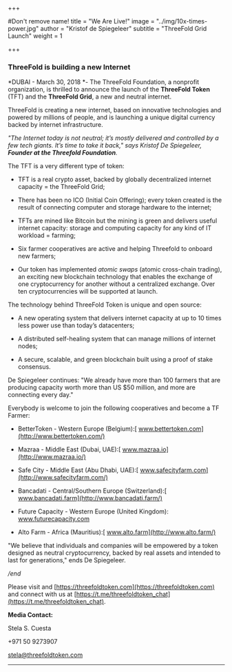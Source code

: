 +++

#Don't remove name!
title = "We Are Live!"
image = "../img/10x-times-power.jpg"
author = "Kristof de Spiegeleer"
subtitle = "ThreeFold Grid Launch"
weight = 1

+++

### ThreeFold is building a new Internet

*DUBAI - March 30, 2018 *- The ThreeFold Foundation, a nonprofit organization, is thrilled to announce the launch of the **ThreeFold Token** (TFT) and the **ThreeFold Grid**, a new and neutral internet.

ThreeFold is creating a new internet, based on innovative technologies and powered by millions of people, and is launching a unique digital currency backed by internet infrastructure.

*"The Internet today is not neutral; it’s mostly delivered and controlled by a few tech giants. It’s time to take it back," says Kristof De Spiegeleer, **Founder at the Threefold Foundation**.*

The TFT is a very different type of token:

* TFT is a real crypto asset, backed by globally decentralized internet capacity = the ThreeFold Grid;

* There has been no ICO (Initial Coin Offering); every token created is the result of connecting computer and storage hardware to the internet;

* TFTs are mined like Bitcoin but the mining is green and delivers useful internet capacity: storage and computing capacity for any kind of IT workload = farming;

* Six farmer cooperatives are active and helping Threefold to onboard new farmers;

* Our token has implemented *atomic swaps* (atomic cross-chain trading), an exciting new blockchain technology that enables the exchange of one cryptocurrency for another without a centralized exchange. Over ten cryptocurrencies will be supported at launch.

The technology behind ThreeFold Token is unique and open source:

* A new operating system that delivers internet capacity at up to 10 times less power use than today’s datacenters;

* A distributed self-healing system that can manage millions of internet nodes;

* A secure, scalable, and green blockchain built using a proof of stake consensus.

De Spiegeleer continues: "We already have more than 100 farmers that are producing capacity worth more than US $50 million, and more are connecting every day."

Everybody is welcome to join the following cooperatives and become a TF Farmer:

* BetterToken - Western Europe (Belgium):[ www.bettertoken.com](http://www.bettertoken.com/)

* Mazraa - Middle East (Dubai, UAE):[ www.mazraa.io](http://www.mazraa.io/)

* Safe City - Middle East (Abu Dhabi, UAE):[ www.safecityfarm.com](http://www.safecityfarm.com/)

* Bancadati - Central/Southern Europe (Switzerland):[ www.bancadati.farm](http://www.bancadati.farm/)

* Future Capacity - Western Europe (United Kingdom):[ www.](http://www.futurecapacity.com/)[futurecapacity.com](http://www.futurecapacity.com/)

* Alto Farm - Africa (Mauritius):[ www.alto.farm](http://www.alto.farm/)

"We believe that individuals and companies will be empowered by a token designed as neutral cryptocurrency, backed by real assets and intended to last for generations," ends De Spiegeleer.

*/end*

Please visit and [https://threefoldtoken.com](https://threefoldtoken.com) and connect with us at [https://t.me/threefoldtoken_chat](https://t.me/threefoldtoken_chat).

**Media Contact:**

Stela S. Cuesta

+971 50 9273907  

stela@threefoldtoken.com

* * *
